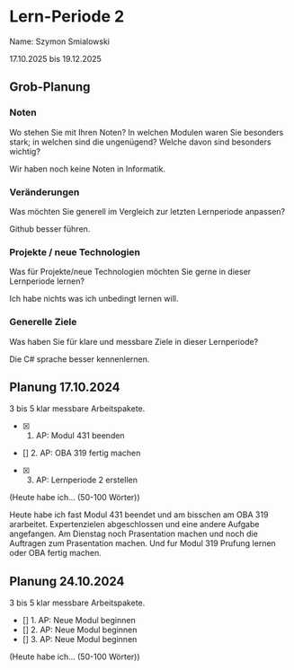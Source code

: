 # Lern-Periode 2
Name: Szymon Smialowski

17.10.2025 bis 19.12.2025

## Grob-Planung
### Noten
Wo stehen Sie mit Ihren Noten? In welchen Modulen waren Sie besonders stark; in welchen sind die ungenügend? Welche davon sind besonders wichtig?

Wir haben noch keine Noten in Informatik.

### Veränderungen
Was möchten Sie generell im Vergleich zur letzten Lernperiode anpassen?

Github besser führen.

### Projekte / neue Technologien
Was für Projekte/neue Technologien möchten Sie gerne in dieser Lernperiode lernen?

Ich habe nichts was ich unbedingt lernen will. 

### Generelle Ziele
Was haben Sie für klare und messbare Ziele in dieser Lernperiode?

Die C# sprache besser kennenlernen.




## Planung 17.10.2024
3 bis 5 klar messbare Arbeitspakete.

- [X] 1. AP: Modul 431 beenden 
- [] 2. AP: OBA 319 fertig machen
- [X] 3. AP: Lernperiode 2 erstellen

(Heute habe ich... (50-100 Wörter))

Heute habe ich fast Modul 431 beendet und am bisschen am OBA 319 ararbeitet. Expertenzielen abgeschlossen und eine andere Aufgabe angefangen. 
Am Dienstag noch Prasentation machen und noch die Auftragen zum Prasentation machen. Und fur Modul 319 Prufung lernen oder OBA fertig machen.

## Planung 24.10.2024
3 bis 5 klar messbare Arbeitspakete.

- [] 1. AP: Neue Modul beginnen  
- [] 2. AP: Neue Modul beginnen
- [] 3. AP: Neue Modul beginnen

(Heute habe ich... (50-100 Wörter))





